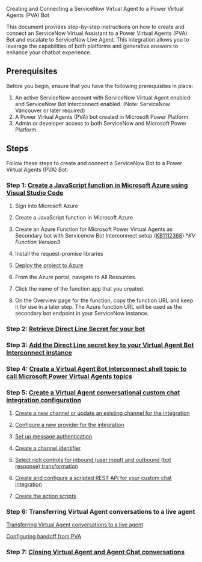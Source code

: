 Creating and Connecting a ServiceNow Virtual Agent to a Power Virtual Agents (PVA) Bot

This document provides step-by-step instructions on how to create and connect an ServiceNow Virtual Assistant to a Power Virtual Agents (PVA) Bot and escalate to ServiceNow Live Agent. This integration allows you to leverage the capabilities of both platforms and generative answers to enhance your chatbot experience.

## Prerequisites

Before you begin, ensure that you have the following prerequisites in place:

1. An active ServiceNow account with ServiceNow Virtual Agent enabled and ServiceNow Bot Interconnect enabled. (Note: ServiceNow Vancouver or later required)
1. A Power Virtual Agents (PVA) bot created in Microsoft Power Platform.
1. Admin or developer access to both ServiceNow and Microsoft Power Platform.

## Steps

Follow these steps to create and connect a ServiceNow Bot to a Power Virtual Agents (PVA) Bot:

### Step 1: [Create a JavaScript function in Microsoft Azure using Visual Studio Code](https://docs.servicenow.com/bundle/vancouver-servicenow-platform/page/administer/virtual-agent/task/create-js-function-azure-mspv-sec-bot.html)

1. Sign into Microsoft Azure 

1. Create a JavaScript function in Microsoft Azure 

1. Create an Azure Function for Microsoft Power Virtual Agents as Secondary bot with Servicenow Bot Interconnect setup ([KB1112368](https://support.servicenow.com/kb?id=kb_article_view&sysparm_article=KB1112368)) **KV Function Version3*

1. Install the request-promise libraries

1. [Deploy the project to Azure](https://docs.microsoft.com/en-us/azure/azure-functions/create-first-function-vs-code-node)

1. From the Azure portal, navigate to All Resources.

1. Click the name of the function app that you created.

1. On the Overview page for the function, copy the function URL and keep it for use in a later step. The Azure function URL will be used as the secondary bot endpoint in your ServiceNow instance.

### Step 2: [Retrieve Direct Line Secret for your bot](https://learn.microsoft.com/en-us/azure/bot-service/rest-api/bot-framework-rest-direct-line-3-0-authentication?view=azure-bot-service-4.0)

### Step 3: [Add the Direct Line secret key to your Virtual Agent Bot Interconnect instance](https://docs.servicenow.com/bundle/vancouver-servicenow-platform/page/administer/virtual-agent/task/add-dl-secret-key-sn-instance.html)

### Step 4: [Create a Virtual Agent Bot Interconnect shell topic to call Microsoft Power Virtual Agents topics](https://docs.servicenow.com/bundle/vancouver-servicenow-platform/page/administer/virtual-agent/task/create-primary-va-topic-ms-pva.html)

### Step 5: [Create a Virtual Agent conversational custom chat integration configuration](https://docs.servicenow.com/bundle/vancouver-servicenow-platform/page/administer/virtual-agent/task/create-adapter-for-virtual-agent.html) 

1. [Create a new channel or update an existing channel for the integration](https://docs.servicenow.com/bundle/vancouver-servicenow-platform/page/administer/virtual-agent/task/create-channel-va-cccif.html)

1. [Configure a new provider for the integration](https://docs.servicenow.com/bundle/vancouver-servicenow-platform/page/administer/virtual-agent/task/create-provider-va-cccif.html)

1. [Set up message authentication](https://docs.servicenow.com/bundle/vancouver-servicenow-platform/page/administer/virtual-agent/task/set-up-msg-auth-va-cccif.html)

1. [Create a channel identifier](https://docs.servicenow.com/bundle/vancouver-servicenow-platform/page/administer/virtual-agent/task/create-channel-id-va-cccif.html)

1. [Select rich controls for inbound (user input) and outbound (bot response) transformation](https://docs.servicenow.com/bundle/vancouver-servicenow-platform/page/administer/virtual-agent/task/map-rich-controls-va-cccif.html)

1. [Create and configure a scripted REST API for your custom chat integration](https://docs.servicenow.com/bundle/vancouver-servicenow-platform/page/administer/virtual-agent/task/configure-rest-api-va-cccif.html)

1. [Create the action scripts](https://docs.servicenow.com/bundle/vancouver-servicenow-platform/page/administer/virtual-agent/task/create-action-scripts-va-cccif.html)

### Step 6: Transferring Virtual Agent conversations to a live agent
[Transferring Virtual Agent conversations to a live agent](https://docs.servicenow.com/bundle/vancouver-servicenow-platform/page/administer/virtual-agent/concept/transfer-to-live-agent.html)

[Configuring handoff from PVA](https://learn.microsoft.com/en-us/power-virtual-agents/configure-generic-handoff)

### Step 7: [Closing Virtual Agent and Agent Chat conversations](https://docs.servicenow.com/bundle/vancouver-servicenow-platform/page/administer/virtual-agent/concept/va-open-conversations.html)

